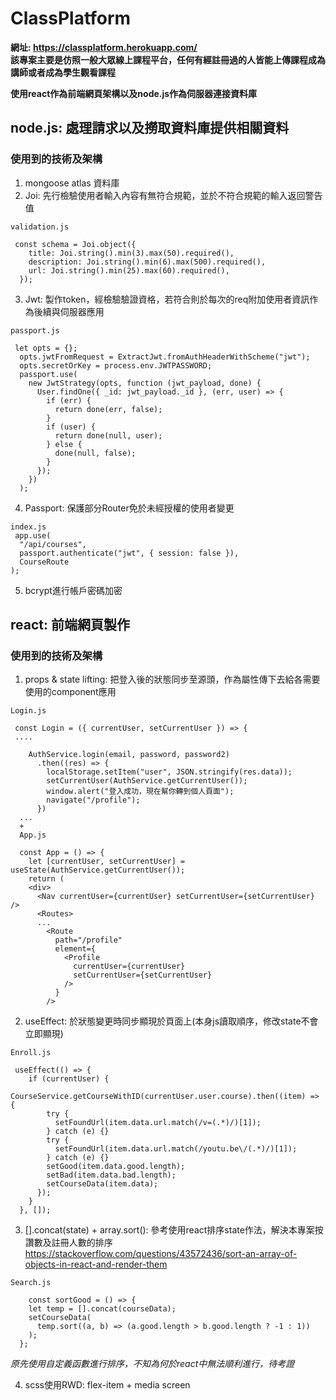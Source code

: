# ClassPlatform
**網址: https://classplatform.herokuapp.com/** 
<br>
**該專案主要是仿照一般大眾線上課程平台，任何有經註冊過的人皆能上傳課程成為講師或者成為學生觀看課程** 

**使用react作為前端網頁架構以及node.js作為伺服器連接資料庫**

## node.js: 處理請求以及撈取資料庫提供相關資料
### 使用到的技術及架構
1. mongoose atlas 資料庫
2. Joi: 先行檢驗使用者輸入內容有無符合規範，並於不符合規範的輸入返回警告值
```
validation.js

 const schema = Joi.object({
    title: Joi.string().min(3).max(50).required(),
    description: Joi.string().min(6).max(500).required(),
    url: Joi.string().min(25).max(60).required(),
  });
```
3. Jwt: 製作token，經檢驗驗證資格，若符合則於每次的req附加使用者資訊作為後續與伺服器應用
```
passport.js

 let opts = {};
  opts.jwtFromRequest = ExtractJwt.fromAuthHeaderWithScheme("jwt");
  opts.secretOrKey = process.env.JWTPASSWORD;
  passport.use(
    new JwtStrategy(opts, function (jwt_payload, done) {
      User.findOne({ _id: jwt_payload._id }, (err, user) => {
        if (err) {
          return done(err, false);
        }
        if (user) {
          return done(null, user);
        } else {
          done(null, false);
        }
      });
    })
  );
```
4. Passport: 保護部分Router免於未經授權的使用者變更
```
index.js
 app.use(
  "/api/courses",
  passport.authenticate("jwt", { session: false }),
  CourseRoute
);
```
5. bcrypt進行帳戶密碼加密

## react: 前端網頁製作
### 使用到的技術及架構
1. props & state lifting: 把登入後的狀態同步至源頭，作為屬性傳下去給各需要使用的component應用
```
Login.js

 const Login = ({ currentUser, setCurrentUser }) => {
 ....
 
    AuthService.login(email, password, password2)
      .then((res) => {
        localStorage.setItem("user", JSON.stringify(res.data));
        setCurrentUser(AuthService.getCurrentUser());
        window.alert("登入成功，現在幫你轉到個人頁面");
        navigate("/profile");
      })
  ...
  +
  App.js
   
  const App = () => {
    let [currentUser, setCurrentUser] = useState(AuthService.getCurrentUser());
    return (
    <div>
      <Nav currentUser={currentUser} setCurrentUser={setCurrentUser} />
      <Routes>
      ...
        <Route
          path="/profile"
          element={
            <Profile
              currentUser={currentUser}
              setCurrentUser={setCurrentUser}
            />
          }
        />
```
2. useEffect: 於狀態變更時同步顯現於頁面上(本身js讀取順序，修改state不會立即顯現)
```
Enroll.js
 
 useEffect(() => {
    if (currentUser) {
      CourseService.getCourseWithID(currentUser.user.course).then((item) => {
        try {
          setFoundUrl(item.data.url.match(/v=(.*)/)[1]);
        } catch (e) {}
        try {
          setFoundUrl(item.data.url.match(/youtu.be\/(.*)/)[1]);
        } catch (e) {}
        setGood(item.data.good.length);
        setBad(item.data.bad.length);
        setCourseData(item.data);
      });
    }
  }, []);
```
3. [].concat(state) + array.sort(): 參考使用react排序state作法，解決本專案按讚數及註冊人數的排序
https://stackoverflow.com/questions/43572436/sort-an-array-of-objects-in-react-and-render-them

```
Search.js
 
    const sortGood = () => {
    let temp = [].concat(courseData);
    setCourseData(
      temp.sort((a, b) => (a.good.length > b.good.length ? -1 : 1))
    );
  };
```

 *原先使用自定義函數進行排序，不知為何於react中無法順利進行，待考證* 

4. scss使用RWD: flex-item + media screen
